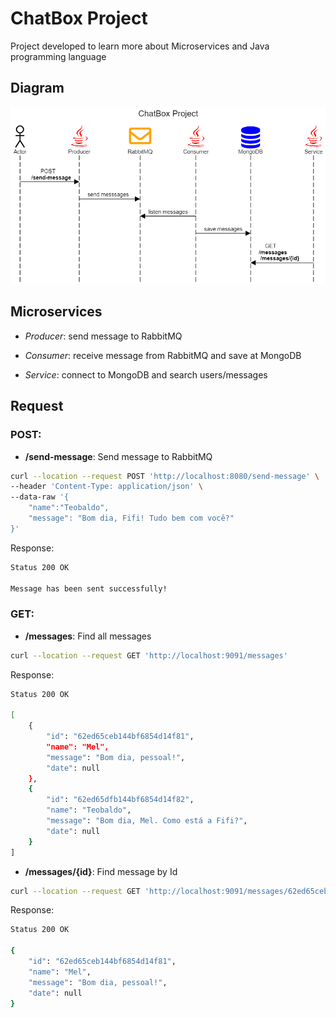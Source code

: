 # ChatBox Project

Project developed to learn more about Microservices and Java programming language

## Diagram

![ChatBoxDiagram](/img/chatImg.png )

## Microservices

* *Producer*: send message to RabbitMQ

* *Consumer*: receive message from RabbitMQ and save at MongoDB

* *Service*: connect to MongoDB and search users/messages

## Request

### POST:
* **/send-message**: Send message to RabbitMQ

```bash
curl --location --request POST 'http://localhost:8080/send-message' \
--header 'Content-Type: application/json' \
--data-raw '{
    "name":"Teobaldo",
    "message": "Bom dia, Fifi! Tudo bem com você?"
}'
```

Response:
```bash
Status 200 OK

Message has been sent successfully!
```

### GET:
* **/messages**: Find all messages
```bash
curl --location --request GET 'http://localhost:9091/messages'
```

Response:
```bash
Status 200 OK

[
    {
        "id": "62ed65ceb144bf6854d14f81",
        "name": "Mel",
        "message": "Bom dia, pessoal!",
        "date": null
    },
    {
        "id": "62ed65dfb144bf6854d14f82",
        "name": "Teobaldo",
        "message": "Bom dia, Mel. Como está a Fifi?",
        "date": null
    }
]
```

* **/messages/{id}**: Find message by Id

```bash
curl --location --request GET 'http://localhost:9091/messages/62ed65ceb144bf6854d14f81'
```

Response:
```bash
Status 200 OK

{
    "id": "62ed65ceb144bf6854d14f81",
    "name": "Mel",
    "message": "Bom dia, pessoal!",
    "date": null
}
```
